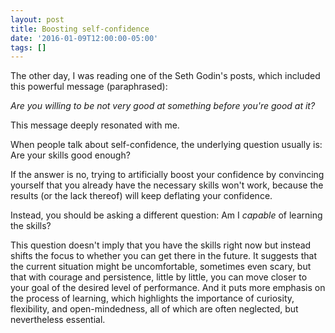 ```yaml
---
layout: post
title: Boosting self-confidence
date: '2016-01-09T12:00:00-05:00'
tags: []
---
```

The other day, I was reading one of the Seth Godin's posts, which included this powerful message (paraphrased):

_Are you willing to be not very good at something before you're good at it?_

This message deeply resonated with me.

When people talk about self-confidence, the underlying question usually is: Are your skills good enough?

If the answer is no, trying to artificially boost your confidence by convincing yourself that you already have the necessary skills won't work, because the results (or the lack thereof) will keep deflating your confidence.

Instead, you should be asking a different question: Am I _capable_ of learning the skills?

This question doesn't imply that you have the skills right now but instead shifts the focus to whether you can get there in the future. It suggests that the current situation might be uncomfortable, sometimes even scary, but that with courage and persistence, little by little, you can move closer to your goal of the desired level of performance. And it puts more emphasis on the process of learning, which highlights the importance of curiosity, flexibility, and open-mindedness, all of which are often neglected, but nevertheless essential.
